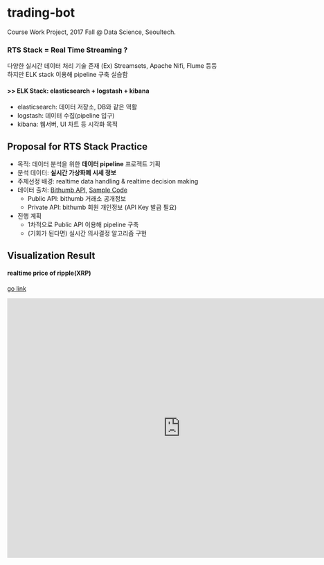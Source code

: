 # trading-bot

Course Work Project, 2017 Fall @ Data Science, Seoultech.

### RTS Stack = Real Time Streaming ?
다양한 실시간 데이터 처리 기술 존재 (Ex) Streamsets, Apache Nifi, Flume 등등  
하지만 ELK stack 이용해 pipeline 구축 실습함
#### >> ELK Stack: elasticsearch + logstash + kibana
- elasticsearch: 데이터 저장소, DB와 같은 역활
- logstash: 데이터 수집(pipeline 입구)
- kibana: 웹서버, UI 차트 등 시각화 목적

## Proposal for RTS Stack Practice
- 목적: 데이터 분석을 위한 **데이터 pipeline** 프로젝트 기획
- 분석 데이터: **실시간 가상화폐 시세 정보**
- 주제선정 배경: realtime data handling & realtime decision making
- 데이터 출처: [Bithumb API](https://www.bithumb.com/u1/US127), [Sample Code](./SampleCode_bithumb)
  - Public API: bithumb 거래소 공개정보
  - Private API: bithumb 회원 개인정보 (API Key 발급 필요)
- 진행 계획
  - 1차적으로 Public API 이용해 pipeline 구축
  - (기회가 된다면) 실시간 의사결정 알고리즘 구현  

## Visualization Result
#### realtime price of ripple(XRP)
[go link](http://35.201.174.105:5601/goto/5e73a64b140f3903ab33e47adf37bf08)
<iframe src="http://35.201.174.105:5601/goto/5e73a64b140f3903ab33e47adf37bf08" height="600" width="800"
frameborder="0" allowfullscreen="allowfullscreen">&npsp;</iframe>
